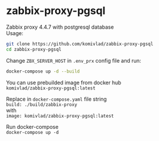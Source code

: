 # zabbix-proxy-pgsql
Zabbix proxy 4.4.7 with postgresql database\
Usage:
```bash
git clone https://github.com/komivlad/zabbix-proxy-pgsql
cd zabbix-proxy-pgsql
```
Change `ZBX_SERVER_HOST` in `.env_prx` config file and run:
```bash
docker-compose up -d --build
```
You can use prebuilded image from docker hub\
`komivlad/zabbix-proxy-pgsql:latest`


Replace in `docker-compose.yaml` file string\
`build: ./build/zabbix-proxy`\
with\
`image: komivlad/zabbix-proxy-pgsql:latest`

Run docker-compose\
`docker-compose up -d`
